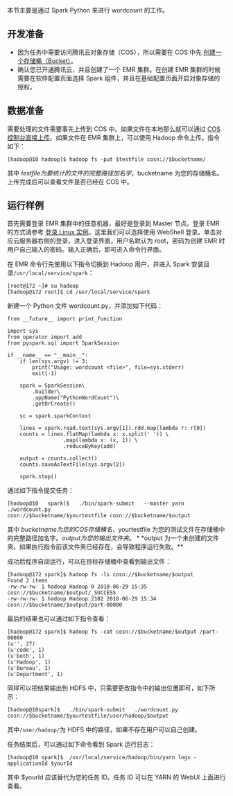 本节主要是通过 Spark Python 来进行 wordcount 的工作。  
## 开发准备
- 因为任务中需要访问腾讯云对象存储（COS），所以需要在 COS 中先 [创建一个存储桶（Bucket）](https://cloud.tencent.com/document/product/436/13309)。
- 确认您已开通腾讯云，并且创建了一个 EMR 集群。在创建 EMR 集群的时候需要在软件配置页面选择 Spark 组件，并且在基础配置页面开启对象存储的授权。

## 数据准备
需要处理的文件需要事先上传到 COS 中。如果文件在本地那么就可以通过 [COS 控制台直接上传](https://cloud.tencent.com/document/product/436/13321)。如果文件在 EMR 集群上，可以使用 Hadoop 命令上传。指令如下：
```
[hadoop@10 hadoop]$ hadoop fs -put $testfile cosn://$bucketname/
```
其中 $testfile 为要统计的文件的完整路径加名字，$bucketname 为您的存储桶名。上传完成后可以查看文件是否已经在 COS 中。

## 运行样例
首先需要登录 EMR 集群中的任意机器，最好是登录到 Master 节点。登录 EMR 的方式请参考 [登录 Linux 实例](https://cloud.tencent.com/document/product/213/5436)。这里我们可以选择使用 WebShell 登录。单击对应云服务器右侧的登录，进入登录界面，用户名默认为 root，密码为创建 EMR 时用户自己输入的密码。输入正确后，即可进入命令行界面。

在 EMR 命令行先使用以下指令切换到 Hadoop 用户，并进入 Spark 安装目录`/usr/local/service/spark`：
```
[root@172 ~]# su hadoop
[hadoop@172 root]$ cd /usr/local/service/spark
```
新建一个 Python 文件 wordcount.py，并添加如下代码：
```
from __future__ import print_function

import sys 
from operator import add
from pyspark.sql import SparkSession

if __name__ == "__main__":
    if len(sys.argv) != 3:
        print("Usage: wordcount <file>", file=sys.stderr)
        exit(-1)

    spark = SparkSession\
        .builder\
        .appName("PythonWordCount")\
        .getOrCreate()

    sc = spark.sparkContext

    lines = spark.read.text(sys.argv[1]).rdd.map(lambda r: r[0])
    counts = lines.flatMap(lambda x: x.split(' ')) \
                  .map(lambda x: (x, 1)) \
                  .reduceByKey(add)

    output = counts.collect()
    counts.saveAsTextFile(sys.argv[2])

    spark.stop()
```
通过如下指令提交任务：
```
[hadoop@10   spark]$   ./bin/spark-submit   --master yarn   ./wordcount.py 
cosn://$bucketname/$yourtestfile cosn://$bucketname/$output
```
其中 $bucketname 为您的 COS 存储桶名，$yourtestfile 为您的测试文件在存储桶中的完整路径加名字。$output 为您的输出文件夹。**$output 为一个未创建的文件夹，如果执行指令前该文件夹已经存在，会导致程序运行失败。**

成功后程序自动运行，可以在目标存储桶中查看到输出文件：
```
[hadoop@172 spark]$ hadoop fs -ls cosn://$bucketname/$output
Found 2 items
-rw-rw-rw- 1 hadoop Hadoop 0 2018-06-29 15:35 cosn://$bucketname/$output/_SUCCESS
-rw-rw-rw- 1 hadoop Hadoop 2102 2018-06-29 15:34 cosn://$bucketname/$output/part-00000
```
最后的结果也可以通过如下指令查看：
```
[hadoop@172 spark]$ hadoop fs -cat cosn://$bucketname/$output /part-00000
(u'', 27)
(u'code', 1)
(u'both', 1)
(u'Hadoop', 1)
(u'Bureau', 1)
(u'Department', 1)
```
同样可以把结果输出到 HDFS 中，只需要更改指令中的输出位置即可，如下所示：
```
[hadoop@10spark]$   ./bin/spark-submit   ./wordcount.py
cosn://$bucketname/$yourtestfile/user/hadoop/$output
```
其中`/user/hadoop/`为 HDFS 中的路径，如果不存在用户可以自己创建。

任务结束后，可以通过如下命令看到 Spark 运行日志：
```
[hadoop@10 spark]$  /usr/local/service/hadoop/bin/yarn logs -applicationId $yourId
```
其中 $yourId 应该替代为您的任务 ID。任务 ID 可以在 YARN 的 WebUI 上面进行查看。
